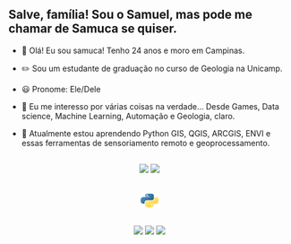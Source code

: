 ## Salve, família! Sou o Samuel, mas pode me chamar de Samuca se quiser.

- 👋 Olá! Eu sou samuca! Tenho 24 anos e moro em Campinas.

- ✏️ Sou um estudante de graduação no curso de Geologia na Unicamp.

- 😃 Pronome: Ele/Dele

- 👀 Eu me interesso por várias coisas na verdade... Desde Games, Data science, Machine Learning, Automação e Geologia, claro.

- 📕  Atualmente estou aprendendo Python GIS, QGIS, ARCGIS, ENVI e essas ferramentas de sensoriamento remoto e geoprocessamento.

##

<div align="center">

  <a href="https://github.com/thisissamuca/"></a>
  <img height="180em" src="https://github-readme-stats.vercel.app/api?username=thisissamuca&show_icons=true&theme=aura&include_all_commits=true&count_private=true&"/>
  <img height="180em" src="https://github-readme-stats.vercel.app/api/top-langs/?username=thisissamuca&layout=compact&langs_count=7&theme=aura"/>
  
  <div style="display: inline_block"><br>

  <img align="center" alt="Rafa-Python" height="30" width="40" src="https://raw.githubusercontent.com/devicons/devicon/master/icons/python/python-original.svg">

</div>

##

<div>

  <a href="https://github.com/thisissamuca/" target="_blank"><img src="https://img.shields.io/badge/GitHub-100000?style=for-the-badge&logo=github&logoColor=white" target="_blank"></a>
  <a href="https://www.instagram.com/samucaa.resenha/" target="_blank"><img src="https://img.shields.io/badge/-Instagram-%23E4405F?style=for-the-badge&logo=instagram&logoColor=white" target="_blank"></a>
  <a href = "mailto:augustto.sam3@gmail.com"><img src="https://img.shields.io/badge/-Gmail-%23333?style=for-the-badge&logo=gmail&logoColor=white" target="_blank"></a>
 
</div>

</div>
